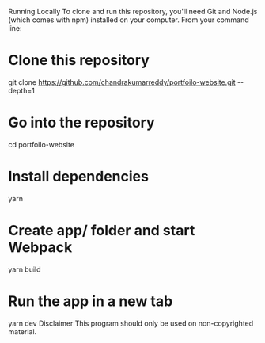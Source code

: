 Running Locally
To clone and run this repository, you'll need Git and Node.js (which comes with npm) installed on your computer. From your command line:

# Clone this repository

git clone https://github.com/chandrakumarreddy/portfoilo-website.git --depth=1

# Go into the repository

cd portfoilo-website

# Install dependencies

yarn

# Create app/ folder and start Webpack

yarn build

# Run the app in a new tab

yarn dev
Disclaimer
This program should only be used on non-copyrighted material.
